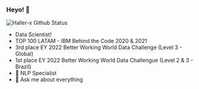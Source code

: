 ### Heyo! 👋
![Haller-x Github Status](https://github-readme-stats.vercel.app/api?username=haller-x&show_icons=true&theme=merko)

- Data Scientist!
- TOP 100 LATAM - IBM Behind the Code 2020 & 2021
- 3rd place EY 2022 Better Working World Data Challenge (Level 3 - Global)
- 1st place EY 2022 Better Working World Data Challengue (Level 2 & 3 - Brazil)
- 🤔 NLP Specialist
- 💬 Ask me about everything


